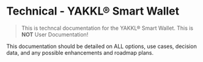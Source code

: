# Technical - YAKKL® Smart Wallet

> This is techncal documentation for the YAKKL® Smart Wallet. This is **NOT** User Documentation!

This documentation should be detailed on ALL options, use cases, decision data, and any possible enhancements and roadmap plans.
